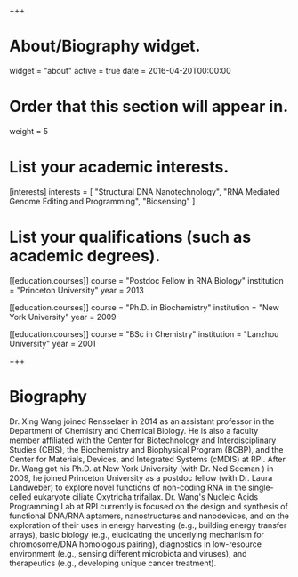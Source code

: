 +++
# About/Biography widget.
widget = "about"
active = true
date = 2016-04-20T00:00:00

# Order that this section will appear in.
weight = 5

# List your academic interests.
[interests]
  interests = [
    "Structural DNA Nanotechnology",
    "RNA Mediated Genome Editing and Programming",
    "Biosensing"
  ]

# List your qualifications (such as academic degrees).
[[education.courses]]
  course = "Postdoc Fellow in RNA Biology"
  institution = "Princeton University"
  year = 2013

[[education.courses]]
  course = "Ph.D. in Biochemistry"
  institution = "New York University"
  year = 2009

[[education.courses]]
  course = "BSc in Chemistry"
  institution = "Lanzhou University"
  year = 2001
 
+++

# Biography

Dr. Xing Wang joined Rensselaer in 2014 as an assistant professor in the Department of Chemistry and Chemical Biology. He is also a faculty member affiliated with the Center for Biotechnology and Interdisciplinary Studies (CBIS), the Biochemistry and Biophysical Program (BCBP), and the Center for Materials, Devices, and Integrated Systems (cMDIS) at RPI. After Dr. Wang got his Ph.D. at New York University (with Dr. Ned Seeman ) in 2009, he joined Princeton University as a postdoc fellow (with Dr. Laura Landweber) to explore novel functions of non-coding RNA in the single-celled eukaryote ciliate Oxytricha trifallax. Dr. Wang's Nucleic Acids Programming Lab at RPI currently is focused on the design and synthesis of functional DNA/RNA aptamers, nanostructures and nanodevices, and on the exploration of their uses in energy harvesting (e.g., building energy transfer arrays), basic biology (e.g., elucidating the underlying mechanism for chromosome/DNA homologous pairing), diagnostics in low-resource environment (e.g., sensing different microbiota and viruses), and therapeutics (e.g., developing unique cancer treatment).
